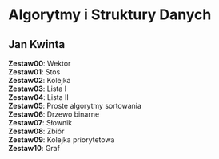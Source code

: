 Algorytmy i Struktury Danych
============================

Jan Kwinta
----------
  

**Zestaw00**: Wektor  
**Zestaw01**: Stos  
**Zestaw02**: Kolejka  
**Zestaw03**: Lista I  
**Zestaw04**: Lista II  
**Zestaw05**: Proste algorytmy sortowania  
**Zestaw06**: Drzewo binarne  
**Zestaw07**: Słownik  
**Zestaw08**: Zbiór  
**Zestaw09**: Kolejka priorytetowa  
**Zestaw10**: Graf  

